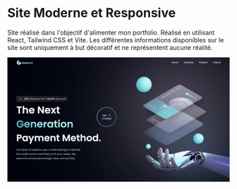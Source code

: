# Site Moderne et Responsive

Site réalisé dans l'objectif d'alimenter mon portfolio. Réalisé en utilisant React, Tailwind CSS et Vite. Les différentes informations disponibles sur le site
sont uniquement à but décoratif et ne représentent aucune réalité.

![plot](./landing_page.png)
